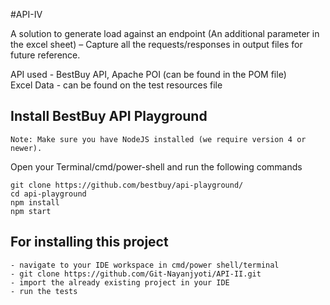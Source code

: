 #API-IV

A solution to generate load against an endpoint (An additional parameter in the excel sheet) – Capture all the requests/responses in output files for future reference.

API used - BestBuy API, Apache POI (can be found in the POM file)<br>
Excel Data - can be found on the test resources file 

## Install BestBuy API Playground
```raml
Note: Make sure you have NodeJS installed (we require version 4 or newer). 

```
Open your Terminal/cmd/power-shell and run the following commands
```raml
git clone https://github.com/bestbuy/api-playground/
cd api-playground
npm install
npm start
```

## For installing this project
```raml
- navigate to your IDE workspace in cmd/power shell/terminal
- git clone https://github.com/Git-Nayanjyoti/API-II.git
- import the already existing project in your IDE
- run the tests
```

